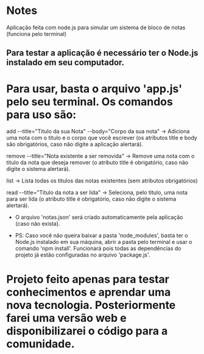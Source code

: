 # Notes
Aplicação feita com node.js para simular um sistema de bloco de notas (funciona pelo terminal)

## Para testar a aplicação é necessário ter o Node.js instalado em seu computador. ##

# Para usar, basta o arquivo 'app.js' pelo seu terminal. Os comandos para uso são:
  add --title="Titulo da sua Nota" --body="Corpo da sua nota" -> Adiciona uma nota com o titulo e o corpo que você escrever (os atributos title e body são obrigatórios, caso não digite a aplicação alertará).
  
  remove --title="Nota existente a ser removida" -> Remove uma nota com o titulo da nota que deseja remover (o atributo title é obrigatório, caso não digite o sistema alertará).
  
  list -> Lista todas os titulos das notas existentes (sem atributos obrigatórios)
  
  read --title="Titulo da nota a ser lida" -> Seleciona, pelo titulo, uma nota para ser lida (o atributo title é obrigatório, caso não digite o sistema alertará).

* O arquivo 'notas.json' será criado automaticamente pela aplicação (caso não exista).

* PS: Caso você não queira baixar a pasta 'node_modules', basta ter o Node.js instalado em sua máquina, abrir a pasta pelo terminal e usar o comando 'npm install'. Funcionará pois todas as dependências do projeto já estão configuradas no arquivo 'package.js'.

# Projeto feito apenas para testar conhecimentos e aprendar uma nova tecnologia. Posteriormente farei uma versão web e disponibilizarei o código para a comunidade.
